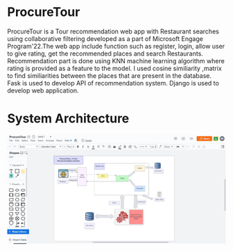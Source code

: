 # ProcureTour
ProcureTour is a Tour recommendation web app with Restaurant searches using collaborative filtering developed as a part of Microsoft Engage Program'22.The web app include function such as register, login, allow user to give rating, get the recommended places and search Restaurants. Recommendation part is done using KNN machine learning algorithm where rating is provided as a feature to the model. I used cosine similiarity ,matrix to find similiarities between the places that are present in the database. Fask is used to develop API of recommendation system. Django is used to develop web application.
# System Architecture
![alt text](https://github.com/SiddheshKarande1017/ProcureTour/blob/main/tourss.jpg?raw=true)

